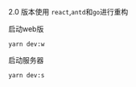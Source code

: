 2.0 版本使用 `react`,`antd`和`go`进行重构

启动web版

```shell
yarn dev:w
```

启动服务器

```shell
yarn dev:s
```




